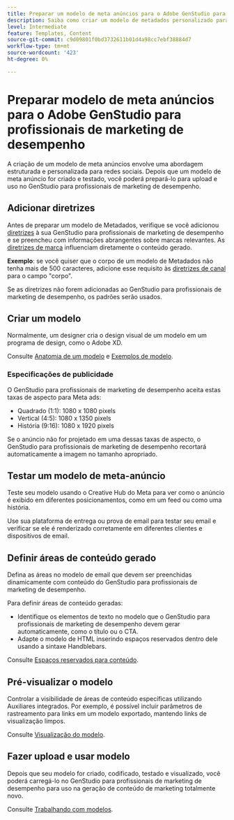 ```yaml
---
title: Preparar um modelo de meta anúncios para o Adobe GenStudio para profissionais de marketing de desempenho
description: Saiba como criar um modelo de metadados personalizado para Adobe GenStudio para profissionais de marketing de desempenho.
level: Intermediate
feature: Templates, Content
source-git-commit: c9d09801f0bd3732611b01d4a98cc7ebf38884d7
workflow-type: tm+mt
source-wordcount: '423'
ht-degree: 0%

---
```



# Preparar modelo de meta anúncios para o Adobe GenStudio para profissionais de marketing de desempenho

A criação de um modelo de meta anúncios envolve uma abordagem estruturada e personalizada para redes sociais. Depois que um modelo de meta anúncio for criado e testado, você poderá prepará-lo para upload e uso no GenStudio para profissionais de marketing de desempenho.

## Adicionar diretrizes

Antes de preparar um modelo de Metadados, verifique se você adicionou [diretrizes](/help/user-guide/guidelines/overview.md) à sua GenStudio para profissionais de marketing de desempenho e se preencheu com informações abrangentes sobre marcas relevantes. As [diretrizes de marca](/help/user-guide/guidelines/brands.md) influenciam diretamente o conteúdo gerado.

**Exemplo**: se você quiser que o corpo de um modelo de Metadados não tenha mais de 500 caracteres, adicione esse requisito às [diretrizes de canal](/help/user-guide/guidelines/brands.md#channel-guidelines) para o campo &quot;corpo&quot;.

Se as diretrizes não forem adicionadas ao GenStudio para profissionais de marketing de desempenho, os padrões serão usados.

## Criar um modelo

Normalmente, um designer cria o design visual de um modelo em um programa de design, como o Adobe XD.

Consulte [Anatomia de um modelo](/help/user-guide/content/use-templates.md#anatomy-of-a-template) e [Exemplos de modelo](/help/user-guide/content/customize-template.md#template-examples).

### Especificações de publicidade

O GenStudio para profissionais de marketing de desempenho aceita estas taxas de aspecto para Meta ads:

* Quadrado (1:1): 1080 x 1080 pixels
* Vertical (4:5): 1080 x 1350 pixels
* História (9:16): 1080 x 1920 pixels

Se o anúncio não for projetado em uma dessas taxas de aspecto, o GenStudio para profissionais de marketing de desempenho recortará automaticamente a imagem no tamanho apropriado.

## Testar um modelo de meta-anúncio

Teste seu modelo usando o Creative Hub do Meta para ver como o anúncio é exibido em diferentes posicionamentos, como em um feed ou como uma história.

Use sua plataforma de entrega ou prova de email para testar seu email e verificar se ele é renderizado corretamente em diferentes clientes e dispositivos de email.

## Definir áreas de conteúdo gerado

Defina as áreas no modelo de email que devem ser preenchidas dinamicamente com conteúdo do GenStudio para profissionais de marketing de desempenho.

Para definir áreas de conteúdo geradas:

* Identifique os elementos de texto no modelo que o GenStudio para profissionais de marketing de desempenho devem gerar automaticamente, como o título ou o CTA.
* Adapte o modelo de HTML inserindo espaços reservados dentro dele usando a sintaxe Handblebars.

Consulte [Espaços reservados para conteúdo](/help/user-guide/content/customize-template.md#content-placeholders).

## Pré-visualizar o modelo

Controlar a visibilidade de áreas de conteúdo específicas utilizando Auxiliares integrados. Por exemplo, é possível incluir parâmetros de rastreamento para links em um modelo exportado, mantendo links de visualização limpos.

Consulte [Visualização do modelo](/help/user-guide/content/customize-template.md#template-preview).

## Fazer upload e usar modelo

Depois que seu modelo for criado, codificado, testado e visualizado, você poderá carregá-lo no GenStudio para profissionais de marketing de desempenho para uso na geração de conteúdo de marketing totalmente novo.

Consulte [Trabalhando com modelos](use-templates.md).
